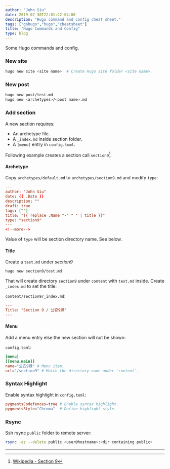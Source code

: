 ```yaml
---
author: "John Siu"
date: 2019-07-30T22:01:22-04:00
description: "Hugo command and config cheat sheet."
tags: ["gohugo","hugo","cheatsheet"]
title: "Hugo Commands and Config"
type: blog
---
```

Some Hugo commands and config.
<!--more-->
### New site

```sh
hugo new site <site name>  # Create Hugo site folder <site name>.
```

### New post

```sh
hugo new post/test.md
hugo new <archetypes>/<post name>.md
```

### Add section

A new section requires:

- An archetype file.
- A `_index.md` inside section folder.
- A `[menu]` entry in `config.toml`.

Following example creates a section call `section9`[^1].

#### Archetype

Copy `archetypes/default.md` to `archetypes/section9.md` and modify `type`:

```toml
---
author: "John Siu"
date: {{ .Date }}
description: ""
draft: true
tags: [""]
title: "{{ replace .Name "-" " " | title }}"
type: "section9"
---
<!--more-->
```

Value of `type` will be section directory name. See below.

#### Title

Create a `test.md` under *section9*

```sh
hugo new section9/test.md
```

That will create directory `section9` under `content` with `test.md` inside. Create `_index.md` to set the title:

`content/section9/_index.md`:

```toml
---
Title: "Section 9 / 公安9課"
---
```

#### Menu

Add a menu entry else the new section will not be shown:

`config.toml`:

```toml
[menu]
[[menu.main]]
name="公安9課" # Menu item.
url="/section9" # Match the directory name under `content`.
```

### Syntax Highlight

Enable syntax highlight in `config.toml`:

```toml
pygmentsCodefences=true # Enable syntax highlight.
pygmentsStyle="Chroma"  # Define highlight style.
```

### Rsync

Ssh rsync `public` folder to remote server:

```sh
rsync -az --delete public <user@hostname>:<dir containing public>
```

---

[^1]: [Wikipedia - Section 9](//en.wikipedia.org/wiki/Public_Security_Section_9)
